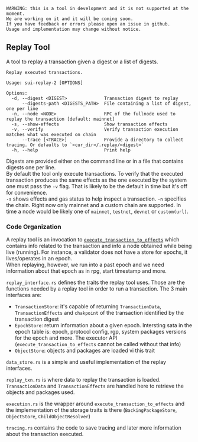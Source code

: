     WARNING: this is a tool in development and it is not supported at the moment.
    We are working on it and it will be coming soon.
    If you have feedback or errors please open an issue in github.
    Usage and implementation may change without notice.

## Replay Tool
A tool to replay a transaction given a digest or a list of digests.
```
Replay executed transactions.

Usage: sui-replay-2 [OPTIONS]

Options:
  -d, --digest <DIGEST>              Transaction digest to replay
      --digests-path <DIGESTS_PATH>  File containing a list of digest, one per line
  -n, --node <NODE>                  RPC of the fullnode used to replay the transaction [default: mainnet]
  -s, --show-effects                 Show transaction effects
  -v, --verify                       Verify transaction execution matches what was executed on chain
      --trace [<TRACE>]              Provide a directory to collect tracing. Or defaults to `<cur_dir>/.replay/<digest>`
  -h, --help                         Print help
```
Digests are provided either on the command line or in a file that contains digests one per line.<br>
By default the tool only execute transactions. To verify that the executed transaction produces
the same effects as the one executed by the system one must pass the `-v` flag. That is likely to be 
the default in time but it's off for convenience.<br>
`-s` shows effects and gas status to help inspect a transaction.
`-n` specifies the chain. Right now only mainnet and a custom chain are supported. In time a node would be
likely one of `mainnet`, `testnet`, `devnet` or `custom(url)`.
### Code Organization
A replay tool is an invocation to [`execute_transaction_to_effects`](http://github.com/MystenLabs/sui/blob/main/sui-execution/src/executor.rs#L26-L53) which contains info related to the transaction and info a node obtained while being live (running). For instance, a validator does not have a store for epochs, it lives/operates in an epoch. <br>
When replaying, however, we run into a past epoch and we need information about that epoch as in rpg, start timestamp and more.<br><p>
`replay_interface.rs` defines the traits the replay tool uses. Those are the functions needed
by a replay tool in order to run a transaction.
The 3 main interfaces are:
- `TransactionStore`: it's capable of returning `TransactionData`, `TransactionEffects` and `chakpoint` of the transaction identified by the transaction digest
- `EpochStore`: return information about a given epoch. Intersting sata in the epoch table is: epoch, protocol config, rgp, system packages versions for the epoch and more. The executor API (`execute_transaction_to_effects` cannot be called without that info)
- `ObjectStore`: objects and packages are loaded vi this trait
</p>
<p>

`data_store.rs` is a simple and useful implementation of the replay interfaces.
</p>
<p>

`replay_txn.rs` is where data to replay the transaction is loaded. `TransactionData` and `TransactionEffects` are handled here to retrieve the objects and packages used. 
</p>
<p>

`execution.rs` is the wrapper around `execute_transaction_to_effects` and the implementation of the storage traits
is there (`BackingPackageStore`, `ObjectStore`, `ChildObjectResolver`)
</p>
<p>

`tracing.rs` contains the code to save tracing and later more information about the transaction executed.
</p>
